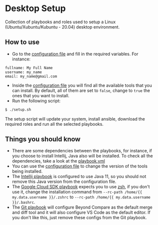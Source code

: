 # Desktop Setup

Collection of playbooks and roles used to setup a Linux (Ubuntu/Xubuntu/Kubuntu - 20.04) desktop environment.

## How to use

- Go to the [configuration file](group_vars/all.yml) and fill in the required variables. For instance:

```
fullname: My Full Name
username: my_name
email: my_name@gmail.com
```

- Inside the [configuration file](group_vars/all.yml) you will find all the available tools that you can install. 
  By default, all of them are set to `false`, change to `true` the ones that you want to install.
- Run the following script:

```bash
$ ./setup.sh
```

The setup script will update your system, install ansible, download the required roles and run all the selected playbooks.

## Things you should know

- There are some dependencies between the playbooks, for instance, if you choose to install Intellij, Java also will be 
  installed. To check all the dependencies, take a look at the [playbook.yml](playbook.yml)
- You can use the [configuration file](group_vars/all.yml) to change the version of the tools being installed.
- The [Intellij playbook](/partials/ides/intellij.yml) is configured to use Java 11, so you should not remove this 
  Java version from the configuration file.
- The [Google Cloud SDK playbook](partials/google-cloud-sdk.yml) expects you to use [zsh](http://zsh.sourceforge.net/), 
  if you don't use it, change the installation command from `--rc-path /home/{{ my.data.username }}/.zshrc` to 
  `--rc-path /home/{{ my.data.username }}/.bashrc`.
- The [Git playbook](partials/git.yml) will configure Beyond Compare as the default merge and diff tool and it will
  also configure VS Code as the default editor. If you don't like this, just remove these configs from the Git playbook.
